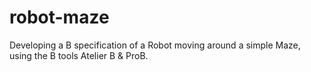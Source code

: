 # robot-maze

Developing a B specification of a Robot moving around a simple Maze, using the B tools Atelier B & ProB.